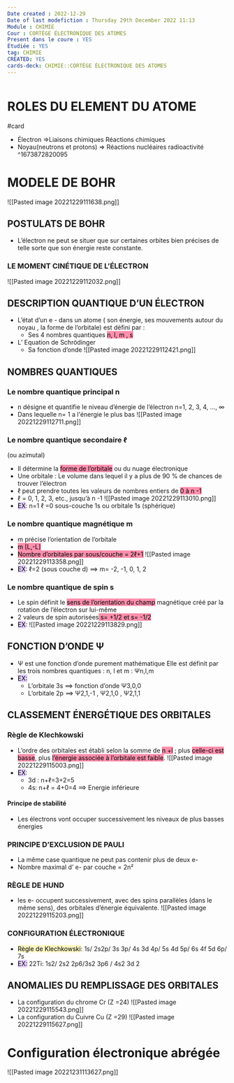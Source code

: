 ```yaml
---
Date created : 2022-12-29
Date of last modefiction : Thursday 29th December 2022 11:13
Module : CHIMIE
Cour : CORTÈGE ÉLECTRONIQUE DES ATOMES
Present dans le coure : YES
Étudiée : YES
tag: CHIMIE
CREATED: YES
cards-deck: CHIMIE::CORTÈGE ÉLECTRONIQUE DES ATOMES
---
```

```toc
```

# ROLES DU ELEMENT DU ATOME 
#card 
- Électron =>Liaisons chimiques Réactions chimiques
- Noyau(neutrons et protons) => Réactions nucléaires radioactivité
^1673872820095

# MODELE DE BOHR
![[Pasted image 20221229111638.png]]
## POSTULATS DE BOHR
- L’électron ne peut se situer que sur certaines orbites bien précises de telle sorte que son énergie reste constante.
### LE MOMENT CINÉTIQUE DE L’ÉLECTRON
![[Pasted image 20221229112032.png]]
## DESCRIPTION QUANTIQUE D’UN ÉLECTRON
- L’état d’un e - dans un atome ( son énergie, ses mouvements autour du noyau , la forme de l’orbitale) est défini par :
	- Ses 4 nombres quantiques <mark style="background: #FF5582A6;">n, l, m , s</mark>
- L’ Equation de Schrödinger
	- Sa fonction d’onde ![[Pasted image 20221229112421.png]]
## NOMBRES QUANTIQUES
### Le nombre quantique principal n
- n désigne et quantifie le niveau d’énergie de l’électron n=1, 2, 3, 4, ..., ∞
- Dans lequelle n= 1 a l'énergie le plus bas
![[Pasted image 20221229112711.png]]
### Le nombre quantique secondaire ℓ 
(ou azimutal)
- Il détermine la <mark style="background: #FF5582A6;">forme de l’orbitale</mark> ou du nuage électronique
- Une orbitale : Le volume dans lequel il y a plus de 90 % de chances de trouver l’électron
- ℓ peut prendre toutes les valeurs de nombres entiers de <mark style="background: #FF5582A6;">0 à n -1</mark>
- ℓ = 0, 1, 2, 3, etc., jusqu’à n -1
![[Pasted image 20221229113010.png]]
- <mark style="background: #D2B3FFA6;">EX</mark>: n=1 ℓ =0 sous-couche 1s ou orbitale 1s (sphérique)
### Le nombre quantique magnétique m
- m précise l’orientation de l’orbitale
- <mark style="background: #FF5582A6;">m [L,-L]</mark>
- <mark style="background: #FF5582A6;">Nombre d’orbitales par sous/couche = 2ℓ+1</mark>
![[Pasted image 20221229113358.png]]
- <mark style="background: #D2B3FFA6;">EX</mark>: ℓ=2 (sous couche d) ==> m= -2, -1, 0, 1, 2
### Le nombre quantique de spin s
- Le spin définit le <mark style="background: #FF5582A6;">sens de l’orientation du champ</mark> magnétique créé par la rotation de l’électron sur lui-même
- 2 valeurs de spin autorisées<mark style="background: #FF5582A6;"> s= +1/2 et s= -1/2</mark>
- <mark style="background: #D2B3FFA6;">EX</mark>:
![[Pasted image 20221229113829.png]]
## FONCTION D’ONDE Ψ
- Ψ est une fonction d’onde purement mathématique Elle est définit par les trois nombres quantiques : n, l et m : Ψn,l,m
- <mark style="background: #D2B3FFA6;">EX:</mark>
	- L’orbitale 3s ==> fonction d’onde Ψ3,0,0
	- L’orbitale 2p ==> Ψ2,1,-1 , Ψ2,1,0 , Ψ2,1,1
## CLASSEMENT ÉNERGÉTIQUE DES ORBITALES
### Règle de Klechkowski
- L’ordre des orbitales est établi selon la somme de <mark style="background: #FF5582A6;">n +l</mark> ; plus <mark style="background: #FF5582A6;">celle-ci est basse</mark>, plus <mark style="background: #FF5582A6;">l’énergie associée à l’orbitale est faible</mark>.
![[Pasted image 20221229115003.png]]
- <mark style="background: #D2B3FFA6;">EX</mark>: 
	- 3d : n+ℓ=3+2=5 
	- 4s: n+ℓ = 4+0=4 ==> Energie inférieure
#### Principe de stabilité
- Les électrons vont occuper successivement les niveaux de plus basses énergies
### PRINCIPE D’EXCLUSION DE PAULI
- La même case quantique ne peut pas contenir plus de deux e-
- Nombre maximal d’ e- par couche = 2n²
### RÈGLE DE HUND
- les e- occupent successivement, avec des spins parallèles (dans le même sens), des orbitales d’énergie équivalente.
![[Pasted image 20221229115203.png]]
### CONFIGURATION ÉLECTRONIQUE
- <mark style="background: #FFF3A3A6;">Règle de Klechkowski</mark>: 1s/ 2s2p/ 3s 3p/ 4s 3d 4p/ 5s 4d 5p/ 6s 4f 5d 6p/ 7s
- <mark style="background: #D2B3FFA6;">EX:</mark> 22Ti: 1s2/ 2s2 2p6/3s2 3p6 / 4s2 3d 2
## ANOMALIES DU REMPLISSAGE DES ORBITALES
- La configuration du chrome Cr (Z =24)
![[Pasted image 20221229115543.png]]
- La configuration du Cuivre Cu (Z =29)
![[Pasted image 20221229115627.png]]
# Configuration électronique abrégée
![[Pasted image 20221231113627.png]]
